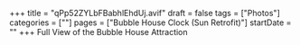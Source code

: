 +++
title = "qPp52ZYLbFBabhlEhdUj.avif"
draft = false
tags = ["Photos"]
categories = [""]
pages = ["Bubble House Clock (Sun Retrofit)"]
startDate = ""
+++
Full View of the Bubble House Attraction
